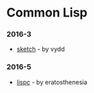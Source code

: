 # Common Lisp


### 2016-3
- [sketch](https://github.com/vydd/sketch) - by vydd

### 2016-5
- [lispc](https://github.com/eratosthenesia/lispc) - by eratosthenesia
